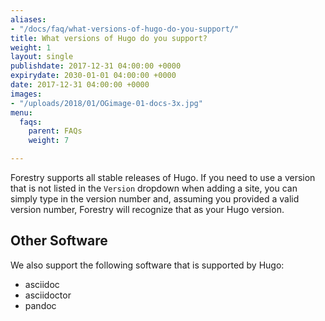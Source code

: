```yaml
---
aliases:
- "/docs/faq/what-versions-of-hugo-do-you-support/"
title: What versions of Hugo do you support?
weight: 1
layout: single
publishdate: 2017-12-31 04:00:00 +0000
expirydate: 2030-01-01 04:00:00 +0000
date: 2017-12-31 04:00:00 +0000
images:
- "/uploads/2018/01/OGimage-01-docs-3x.jpg"
menu:
  faqs:
    parent: FAQs
    weight: 7

---
```


Forestry supports all stable releases of Hugo. If you need to use a version that is not listed in the `Version` dropdown when adding a site, you can simply type in the version number and, assuming you provided a valid version number, Forestry will recognize that as your Hugo version.

## Other Software

We also support the following software that is supported by Hugo:

* asciidoc
* asciidoctor
* pandoc